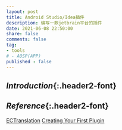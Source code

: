 ```yaml
---
layout: post
title: Android Studio/Idea插件
description: 编写一款jetbrain平台的插件
date: 2021-06-08 22:50:00
share: false
comments: false
tag:
- tools
# - AOSP(APP)
published : false 
---
```

## *Introduction*{:.header2-font}

## *Reference*{:.header2-font}
[ECTranslation](https://github.com/Skykai521/ECTranslation)
[Creating Your First Plugin](https://plugins.jetbrains.com/docs/intellij/getting-started.html)